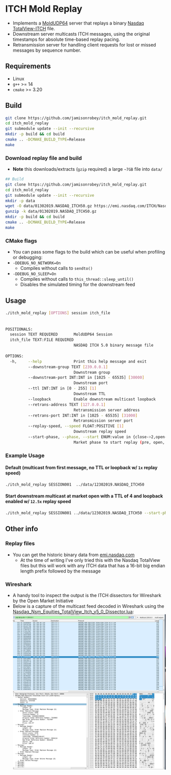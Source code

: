 # ITCH Mold Replay
- Implements a [MoldUDP64](https://www.nasdaqtrader.com/content/technicalsupport/specifications/dataproducts/moldudp64.pdf) server that replays a binary [Nasdaq TotalView-ITCH](https://www.nasdaqtrader.com/content/technicalsupport/specifications/dataproducts/NQTVITCHSpecification.pdf) file.
- Downstream server multicasts ITCH messages, using the original timestamps for absolute time-based replay pacing.
- Retransmission server for handling client requests for lost or missed messages by sequence number.
## Requirements
- Linux
- `g++` >= 14
- `cmake` >= 3.20
## Build
```bash
git clone https://github.com/jamisonrobey/itch_mold_replay.git
cd itch_mold_replay
git submodule update --init --recursive
mkdir -p build && cd build
cmake .. -DCMAKE_BUILD_TYPE=Release
make
```
### Download replay file and build
- **Note** this downloads/extracts (`gzip` required) a large `~7GB` file into `data/`
```bash
## Build
git clone https://github.com/jamisonrobey/itch_mold_replay.git
cd itch_mold_replay
git submodule update --init --recursive
mkdir -p data
wget -O data/01302019.NASDAQ_ITCH50.gz https://emi.nasdaq.com/ITCH/Nasdaq%20ITCH/01302019.NASDAQ_ITCH50.gz
gunzip -k data/01302019.NASDAQ_ITCH50.gz  
mkdir -p build && cd build
cmake .. -DCMAKE_BUILD_TYPE=Release
make
 ```
### CMake flags
- You can pass some flags to the build which can be useful when profiling or debugging:
- `-DDEBUG_NO_NETWORK=On`
  - Compiles without calls to `sendto()` 
- `-DDEBUG_NO_SLEEP=On`
  - Compiles without calls to `this_thread::sleep_until()`
  - Disables the simulated timing for the downstream feed
## Usage
```bash
./itch_mold_replay [OPTIONS] session itch_file


POSITIONALS:
  session TEXT REQUIRED       MoldUDP64 Session 
  itch_file TEXT:FILE REQUIRED
                              NASDAQ ITCH 5.0 binary message file 

OPTIONS:
  -h,     --help              Print this help message and exit 
          --downstream-group TEXT [239.0.0.1]  
                              Downstream group 
          --downstream-port INT:INT in [1025 - 65535] [30000]  
                              Downstream port 
          --ttl INT:INT in [0 - 255] [1]  
                              Downstream TTL 
          --loopback          Enable downstream multicast loopback 
          --retrans-address TEXT [127.0.0.1]  
                              Retransmission server address 
          --retrans-port INT:INT in [1025 - 65535] [31000]  
                              Retransmission server port 
          --replay-speed, --speed FLOAT:POSITIVE [1]  
                              Downstream replay speed 
          --start-phase, --phase, --start ENUM:value in {close->2,open->1,pre->0} OR {2,1,0} [0]  
                              Market phase to start replay (pre, open, close) 
```
### Example Usage
#### Default (multicast from first message, no TTL or loopback w/ `1x` replay speed)
```bash
./itch_mold_replay SESSION001  ../data/12302019.NASDAQ_ITCH50
```
#### Start downstream multicast at market open with a TTL of 4 and loopback enabled w/ `12.5x` replay speed
```bash
./itch_mold_replay SESSION001 ../data/12302019.NASDAQ_ITCH50 --start-phase open --replay-speed 12.5 --ttl 4 --loopback
```
## Other info
### Replay files
- You can get the historic binary data from [emi.nasdaq.com](https://emi.nasdaq.com/)
  - At the time of writing I've only tried this with the Nasdaq TotalView files but this will work with any ITCH data that has a 16-bit big endian length prefix followed by the message
### Wireshark
- A handy tool to inspect the output is the ITCH dissectors for Wireshark by the Open Market Initiative 
- Below is a capture of the multicast feed decoded in Wireshark using the [Nasdaq_Nsm_Equities_TotalView_Itch_v5_0_Dissector.lua](https://github.com/Open-Markets-Initiative/wireshark-lua/blob/main/Nasdaq/Nasdaq_Nsm_Equities_TotalView_Itch_v5_0_Dissector.lua):
![img.png](img.png)
